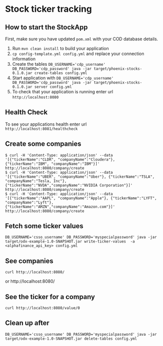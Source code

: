 # Stock ticker tracking

How to start the StockApp
---

First, make sure you have updated `pom.xml` with your COD database details.

1. Run `mvn clean install` to build your application
1. `cp config-template.yml config.yml` and replace your connection information
1. Create the tables `DB_USERNAME='cdp_username' DB_PASSWORD='cdp_password' java -jar target/phoenix-stocks-0.1.0.jar create-tables config.yml`
1. Start application with `DB_USERNAME='cdp_username' DB_PASSWORD='cdp_password' java -jar target/phoenix-stocks-0.1.0.jar server config.yml`
1. To check that your application is running enter url `http://localhost:8080`

Health Check
---

To see your applications health enter url `http://localhost:8081/healthcheck`


Create some companies
---

```
$ curl -H 'Content-Type: application/json' --data '[{"tickerName":"CLDR", "companyName":"Cloudera"}, {"tickerName":"IBM", "companyName":"IBM"}]' http://localhost:8080/company/create
$ curl -H 'Content-Type: application/json' --data '[{"tickerName":"UBER", "companyName":"Uber"}, {"tickerName":"TSLA", "companyName":"Tesla, Inc"}, {"tickerName":"NVDA","companyName":"NVIDIA Corporation"}]' http://localhost:8080/company/create
$ curl -H 'Content-Type: application/json' --data '[{"tickerName":"AAPL", "companyName":"Apple"}, {"tickerName":"LYFT", "companyName":"Lyft"}, {"tickerName":"AMZN","companyName":"Amazon.com"}]' http://localhost:8080/company/create
```

Fetch some ticker values
---

`DB_USERNAME='csso_username' DB_PASSWORD='myspecialpassword' java -jar target/odx-example-1.0-SNAPSHOT.jar write-ticker-values  -a <alphafinance_api_key> config.yml`

See companies
---

`curl http://localhost:8080/`

or http://localhost:8080/

See the ticker for a company
---

`curl http://localhost:8080/value/0`

Clean up after
---

`DB_USERNAME='csso_username' DB_PASSWORD='myspecialpassword' java -jar target/odx-example-1.0-SNAPSHOT.jar delete-tables config.yml`
